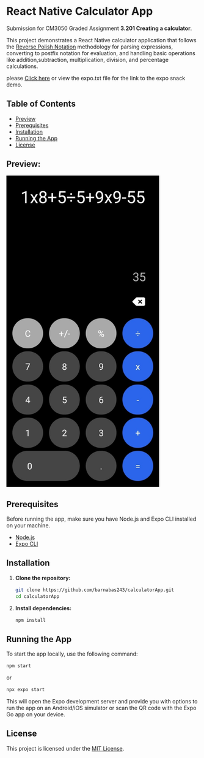 # React Native Calculator App

Submission for CM3050 Graded Assignment **3.201 Creating a calculator**.

This project demonstrates a React Native calculator application that follows the [Reverse Polish Notation](https://mathworld.wolfram.com/ReversePolishNotation.html) methodology for parsing expressions, converting to postfix notation for evaluation, and handling basic operations like addition,subtraction, multiplication, division, and percentage calculations.

please [Click here](https://snack.expo.dev/@barnabas243/calculatorapp) or view the expo.txt file for the link to the expo snack demo.

## Table of Contents

- [Preview](#preview)
- [Prerequisites](#prerequisites)
- [Installation](#installation)
- [Running the App](#running-the-app)
- [License](#license)

## Preview:

<img src="screenshot.jpg" alt="Calculator preview" width="400" />

## Prerequisites

Before running the app, make sure you have Node.js and Expo CLI installed on your machine.

- [Node.js](https://nodejs.org/)
- [Expo CLI](https://docs.expo.dev/get-started/installation/)

## Installation

1. **Clone the repository:**

   ```bash
   git clone https://github.com/barnabas243/calculatorApp.git
   cd calculatorApp
   ```

2. **Install dependencies:**
   ```bash
   npm install
   ```

## Running the App

To start the app locally, use the following command:

```bash
npm start
```

or

```bash
npx expo start
```

This will open the Expo development server and provide you with options to run the app on an Android/iOS simulator or scan the QR code with the Expo Go app on your device.

## License

This project is licensed under the [MIT License](LICENSE).
